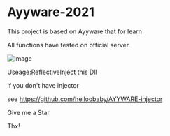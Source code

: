 # Ayyware-2021

This project is based on Ayyware that for learn

All functions have tested on official server.

![image](https://github.com/helloobaby/alwayslose/blob/master/spinbot.gif)


Useage:ReflectiveInject this Dll

if you don't have injector

see https://github.com/helloobaby/AYYWARE-injector


Give me a Star

Thx!
